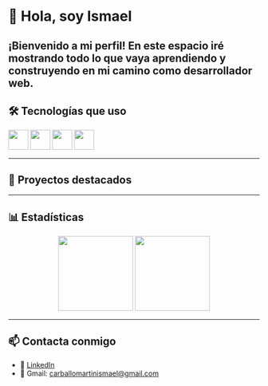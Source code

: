 # 👋 Hola, soy Ismael

¡Bienvenido a mi perfil!
En este espacio iré mostrando todo lo que vaya aprendiendo y construyendo en mi camino como desarrollador web.
---

## 🛠 Tecnologías que uso
<p align="left">
  <img src="https://cdn.jsdelivr.net/gh/devicons/devicon/icons/javascript/javascript-original.svg" width="40" height="40"/>
  <img src="https://cdn.jsdelivr.net/gh/devicons/devicon/icons/react/react-original.svg" width="40" height="40"/>
  <img src="https://cdn.jsdelivr.net/gh/devicons/devicon/icons/python/python-original.svg" width="40" height="40"/>
  <img src="https://cdn.jsdelivr.net/gh/devicons/devicon/icons/git/git-original.svg" width="40" height="40"/>
  <!-- Agrega o quita tecnologías según corresponda -->
</p>

  <!-- Agrega o quita tecnologías según corresponda -->

---

## 📌 Proyectos destacados

---

## 📊 Estadísticas

<p align="center">
  <img src="https://github-readme-stats.vercel.app/api?username=IsmaCar&show_icons=true&theme=github_dark" height="150"/>
  <img src="https://github-readme-stats.vercel.app/api/top-langs/?username=IsmaCar&layout=compact&theme=github_dark" height="150"/>
</p>

---

## 📫 Contacta conmigo

- 💼 [LinkedIn](https://www.linkedin.com/in/ismael-carballo-martin-41601a220/)
- 📧 Gmail: carballomartinismael@gmail.com
